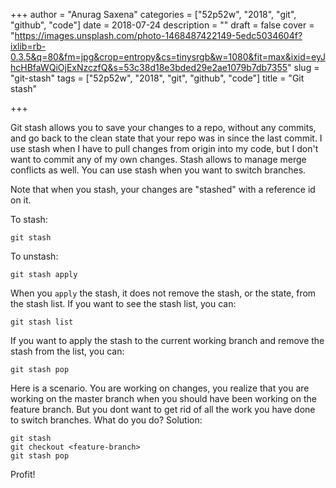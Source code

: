 +++
author = "Anurag Saxena"
categories = ["52p52w", "2018", "git", "github", "code"]
date = 2018-07-24
description = ""
draft = false
cover = "https://images.unsplash.com/photo-1468487422149-5edc5034604f?ixlib=rb-0.3.5&q=80&fm=jpg&crop=entropy&cs=tinysrgb&w=1080&fit=max&ixid=eyJhcHBfaWQiOjExNzczfQ&s=53c38d18e3bded29e2ae1079b7db7355"
slug = "git-stash"
tags = ["52p52w", "2018", "git", "github", "code"]
title = "Git stash"

+++


Git stash allows you to save your changes to a repo, without any commits, and go back to the clean state that your repo was in since the last commit. I use stash when I have to pull changes from origin into my code, but I don't want to commit any of my own changes. Stash allows to manage merge conflicts as well. You can use stash when you want to switch branches. 

Note that when you stash, your changes are "stashed" with a reference id on it. 

To stash:
```
git stash
```
To unstash:
```
git stash apply
```
When you `apply` the stash, it does not remove the stash, or the state, from the stash list. 
If you want to see the stash list, you can: 
```
git stash list
```
If you want to apply the stash to the current working branch and remove the stash from the list, you can: 
```
git stash pop
```

Here is a scenario. You are working on changes, you realize that you are working on the master branch when you should have been working on the feature branch. But you dont want to get rid of all the work you have done to switch branches. What do you do?
Solution: 
```
git stash
git checkout <feature-branch>
git stash pop
```
Profit!

